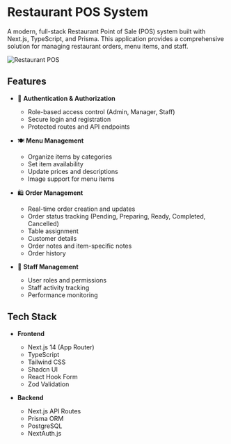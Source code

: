 # Restaurant POS System

A modern, full-stack Restaurant Point of Sale (POS) system built with Next.js, TypeScript, and Prisma. This application provides a comprehensive solution for managing restaurant orders, menu items, and staff.

![Restaurant POS](screenshot.png)

## Features

- 🔐 **Authentication & Authorization**
  - Role-based access control (Admin, Manager, Staff)
  - Secure login and registration
  - Protected routes and API endpoints

- 🍽️ **Menu Management**
  - Organize items by categories
  - Set item availability
  - Update prices and descriptions
  - Image support for menu items

- 🛍️ **Order Management**
  - Real-time order creation and updates
  - Order status tracking (Pending, Preparing, Ready, Completed, Cancelled)
  - Table assignment
  - Customer details
  - Order notes and item-specific notes
  - Order history

- 💼 **Staff Management**
  - User roles and permissions
  - Staff activity tracking
  - Performance monitoring

## Tech Stack

- **Frontend**
  - Next.js 14 (App Router)
  - TypeScript
  - Tailwind CSS
  - Shadcn UI
  - React Hook Form
  - Zod Validation

- **Backend**
  - Next.js API Routes
  - Prisma ORM
  - PostgreSQL
  - NextAuth.js
